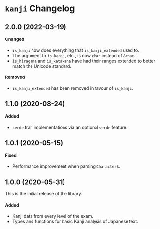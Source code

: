 # `kanji` Changelog

## 2.0.0 (2022-03-19)

#### Changed

- `is_kanji` now does everything that `is_kanji_extended` used to.
- The argument to `is_kanji`, etc., is now `char` instead of `&char`.
- `is_hiragana` and `is_katakana` have had their ranges extended to better match
  the Unicode standard.

#### Removed

- `is_kanji_extended` has been removed in favour of `is_kanji`.

## 1.1.0 (2020-08-24)

#### Added

- `serde` trait implementations via an optional `serde` feature.

## 1.0.1 (2020-05-15)

#### Fixed

- Performance improvement when parsing `Character`s.

## 1.0.0 (2020-05-31)

This is the initial release of the library.

#### Added

- Kanji data from every level of the exam.
- Types and functions for basic Kanji analysis of Japanese text.
